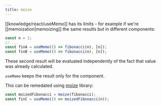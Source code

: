 ```yaml
---
title: moize
---
```


[[knowledge/react/useMemo]] has its limits - for example if we're [[memoization|memoizing]] the same results but in different components:

```jsx
const n = 1;
// ...
const finA = useMemo(() => fibonacci(n), [n]);
const finB = useMemo(() => fibonacci(n), [n]);
```

These second result will be evaluated independently of the fact that value was already calculated.

`useMemo` keeps the result only for the component.

This can be remedated using [moize](https://github.com/planttheidea/moize/) library:

```js
const moizedFibonacci = moize(fibonacci);
const finC = useMemo(() => moizedFibonacci(n));
```
